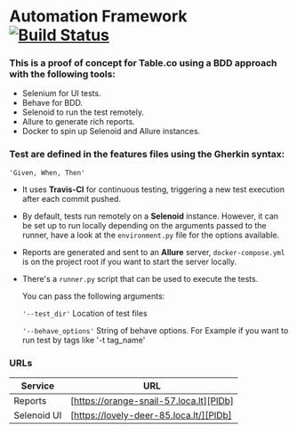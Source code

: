 # Automation Framework [![Build Status](https://travis-ci.com/ortsevlised/python_behave_tests.svg?token=x5Quo4yeKYWSC7Yayepw&branch=main)](https://travis-ci.com/github/ortsevlised/python_behave_tests/)

### This is a proof of concept for Table.co using a BDD approach with the following tools:

- Selenium for UI tests.
- Behave for BDD.
- Selenoid to run the test remotely.
- Allure to generate rich reports.
- Docker to spin up Selenoid and Allure instances.

### Test are defined in the features files using the Gherkin syntax:

`'Given, When, Then'`

- It uses **Travis-CI** for continuous testing, triggering a new test execution after each commit pushed.


- By default, tests run remotely on a **Selenoid** instance. However, it can be set up to run locally depending on the
  arguments passed to the runner, have a look at the `environment.py` file for the options available.


- Reports are generated and sent to an **Allure** server, `docker-compose.yml` is on the project root if you want to
  start the server locally.


- There's a `runner.py` script that can be used to execute the tests.

  You can pass the following arguments:

  `'--test_dir'` Location of test files

  `'--behave_options'` String of behave options. For Example if you want to run test by tags like '-t tag_name'

### URLs

| Service       | URL      |
| ---------- | -------- |
| Reports    | [https://orange-snail-57.loca.lt][PlDb] |
| Selenoid UI| [https://lovely-deer-85.loca.lt/][PlDb]|


